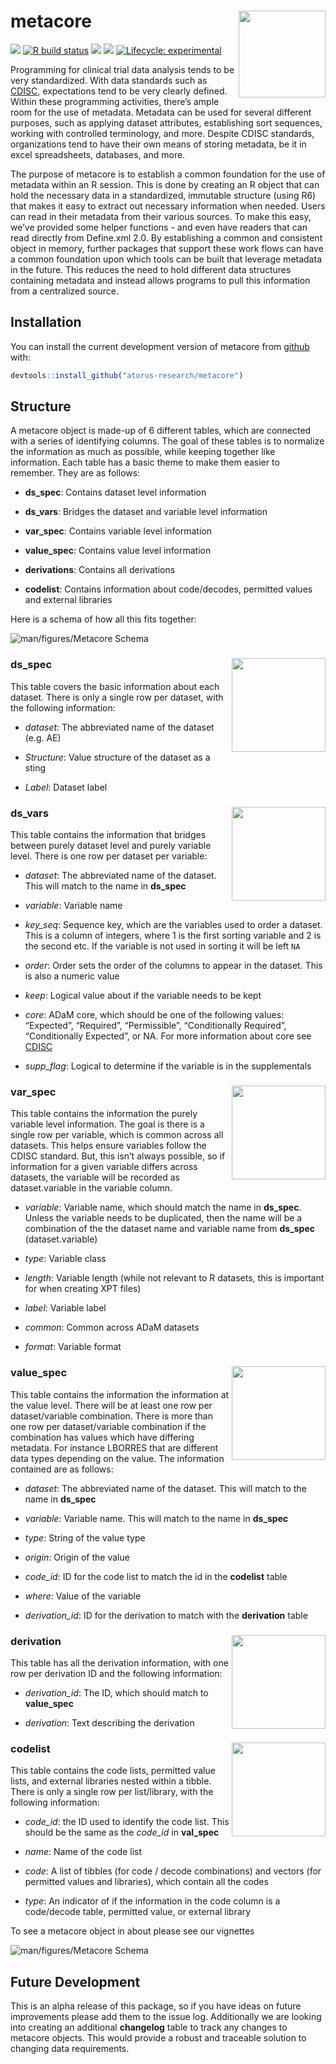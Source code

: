 
<!-- README.md is generated from README.Rmd. Please edit that file -->

# metacore <a href='https://github.com/atorus-research/metacore'><img src="man/figures/metacore.PNG" align="right" style="height:139px;"/></a>

<!-- badges: start -->

[<img src="https://img.shields.io/badge/Slack-RValidationHub-blue?style=flat&logo=slack">](https://RValidationHub.slack.com)
[![R build
status](https://github.com/atorus-research/metacore/workflows/R-CMD-check/badge.svg)](https://github.com/atorus-research/xportr/actions?workflow=R-CMD-check)
[<img src="https://img.shields.io/codecov/c/github/atorus-research/metacore">](https://codecov.io/gh/atorus-research/metacore)
[<img src="https://img.shields.io/badge/License-MIT-blue.svg">](https://github.com/atorus-research/metacore/blob/master/LICENSE)
[![Lifecycle:
experimental](https://img.shields.io/badge/lifecycle-experimental-orange.svg)](https://lifecycle.r-lib.org/articles/stages.html#experimental-1)
<!-- badges: end -->

Programming for clinical trial data analysis tends to be very
standardized. With data standards such as
[CDISC](https://www.cdisc.org/), expectations tend to be very clearly
defined. Within these programming activities, there’s ample room for the
use of metadata. Metadata can be used for several different purposes,
such as applying dataset attributes, establishing sort sequences,
working with controlled terminology, and more. Despite CDISC standards,
organizations tend to have their own means of storing metadata, be it in
excel spreadsheets, databases, and more.

The purpose of metacore is to establish a common foundation for the use
of metadata within an R session. This is done by creating an R object
that can hold the necessary data in a standardized, immutable structure
(using R6) that makes it easy to extract out necessary information when
needed. Users can read in their metadata from their various sources. To
make this easy, we’ve provided some helper functions - and even have
readers that can read directly from Define.xml 2.0. By establishing a
common and consistent object in memory, further packages that support
these work flows can have a common foundation upon which tools can be
built that leverage metadata in the future. This reduces the need to
hold different data structures containing metadata and instead allows
programs to pull this information from a centralized source.

## Installation

You can install the current development version of metacore from
[github](https://github.com/atorus-research/metacore) with:

``` r
devtools::install_github("atorus-research/metacore")
```

## Structure

A metacore object is made-up of 6 different tables, which are connected
with a series of identifying columns. The goal of these tables is to
normalize the information as much as possible, while keeping together
like information. Each table has a basic theme to make them easier to
remember. They are as follows:

-   **ds_spec**: Contains dataset level information

-   **ds_vars**: Bridges the dataset and variable level information

-   **var_spec**: Contains variable level information

-   **value_spec**: Contains value level information

-   **derivations**: Contains all derivations

-   **codelist**: Contains information about code/decodes, permitted
    values and external libraries

Here is a schema of how all this fits together:

![](man/figures/schema-colors.png "man/figures/Metacore Schema")

### ds_spec <img src="man/figures/labeled-ds_spec.png" align="right" style="height:150px;"/>

This table covers the basic information about each dataset. There is
only a single row per dataset, with the following information:

-   *dataset*: The abbreviated name of the dataset (e.g. AE)

-   *Structure*: Value structure of the dataset as a sting

-   *Label*: Dataset label

### ds_vars <img src="man/figures/labeled-ds_vars.png" align="right" style="height:150px;"/>

This table contains the information that bridges between purely dataset
level and purely variable level. There is one row per dataset per
variable:

-   *dataset*: The abbreviated name of the dataset. This will match to
    the name in **ds_spec**

-   *variable*: Variable name

-   *key_seq*: Sequence key, which are the variables used to order a
    dataset. This is a column of integers, where 1 is the first sorting
    variable and 2 is the second etc. If the variable is not used in
    sorting it will be left `NA`

-   *order*: Order sets the order of the columns to appear in the
    dataset. This is also a numeric value

-   *keep*: Logical value about if the variable needs to be kept

-   *core*: ADaM core, which should be one of the following values:
    “Expected”, “Required”, “Permissible”, “Conditionally Required”,
    “Conditionally Expected”, or NA. For more information about core see
    [CDISC](https://www.cdisc.org/standards/foundational/adam)

-   *supp_flag*: Logical to determine if the variable is in the
    supplementals

### var_spec <img src="man/figures/labeled-var_spec.png" align="right" style="height:150px;"/>

This table contains the information the purely variable level
information. The goal is there is a single row per variable, which is
common across all datasets. This helps ensure variables follow the CDISC
standard. But, this isn’t always possible, so if information for a given
variable differs across datasets, the variable will be recorded as
dataset.variable in the variable column.

-   *variable*: Variable name, which should match the name in
    **ds_spec**. Unless the variable needs to be duplicated, then the
    name will be a combination of the the dataset name and variable name
    from **ds_spec** (dataset.variable)

-   *type*: Variable class

-   *length*: Variable length (while not relevant to R datasets, this is
    important for when creating XPT files)

-   *label*: Variable label

-   *common*: Common across ADaM datasets

-   *format*: Variable format

### value_spec <img src="man/figures/labeled-value_spec.png" align="right" style="height:150px;"/>

This table contains the information the information at the value level.
There will be at least one row per dataset/variable combination. There
is more than one row per dataset/variable combination if the combination
has values which have differing metadata. For instance LBORRES that are
different data types depending on the value. The information contained
are as follows:

-   *dataset*: The abbreviated name of the dataset. This will match to
    the name in **ds_spec**

-   *variable*: Variable name. This will match to the name in
    **ds_spec**

-   *type*: String of the value type

-   *origin*: Origin of the value

-   *code_id*: ID for the code list to match the id in the **codelist**
    table

-   *where*: Value of the variable

-   *derivation_id*: ID for the derivation to match with the
    **derivation** table

### derivation <img src="man/figures/labeled-derivation.png" align="right" style="height:150px;"/>

This table has all the derivation information, with one row per
derivation ID and the following information:

-   *derivation_id*: The ID, which should match to **value_spec**

-   *derivation*: Text describing the derivation

### codelist <img src="man/figures/labeled-code_list.png" align="right" style="height:150px;"/>

This table contains the code lists, permitted value lists, and external
libraries nested within a tibble. There is only a single row per
list/library, with the following information:

-   *code_id*: the ID used to identify the code list. This should be the
    same as the *code_id* in **val_spec**

-   *name*: Name of the code list

-   *code*: A list of tibbles (for code / decode combinations) and
    vectors (for permitted values and libraries), which contain all the
    codes

-   *type*: An indicator of if the information in the code column is a
    code/decode table, permitted value, or external library

To see a metacore object in about please see our vignettes

![](man/figures/labeled-schema.png "man/figures/Metacore Schema")

## Future Development

This is an alpha release of this package, so if you have ideas on future
improvements please add them to the issue log. Additionally we are
looking into creating an additional **changelog** table to track any
changes to metacore objects. This would provide a robust and traceable
solution to changing data requirements.
